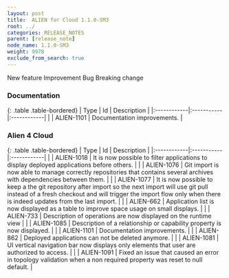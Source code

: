```yaml
---
layout: post
title:  ALIEN for Cloud 1.1.0-SM3
root: ../
categories: RELEASE_NOTES
parent: [release_note]
node_name: 1.1.0-SM3
weight: 9978
exclude_from_search: true
---
```





<i class="fa fa-plus text-success"></i> New feature <i class="fa fa-level-up text-primary"></i> Improvement  <i class="fa fa-bug text-danger"></i> Bug <i class="fa fa-exclamation-triangle text-warning"></i> Breaking change


### Documentation



  {: .table .table-bordered}
  | Type        | Id         | Description |
  |:------------|:-----------|:------------|
        |  <i class="fa fa-level-up text-primary"></i> | ALIEN-1101 | Documentation improvements.  |
    


### Alien 4 Cloud



  {: .table .table-bordered}
  | Type        | Id         | Description |
  |:------------|:-----------|:------------|
    |  <i class="fa fa-plus text-success"></i> | ALIEN-1018 | It is now possible to filter applications to display deployed applications before others.  |
    |  <i class="fa fa-plus text-success"></i> | ALIEN-1076 | Git import is now able to manage correctly repositories that contains several archives with dependencies between them.  |
    |  <i class="fa fa-plus text-success"></i> | ALIEN-1077 | It is now possible to keep a the git repository after import so the next import will use git pull instead of a fresh checkout and will trigger the import flow only when there is indeed updates from the last import.  |
        |  <i class="fa fa-level-up text-primary"></i> | ALIEN-662 | Application list is now displayed as a table to improve space usage on small displays.  |
    |  <i class="fa fa-level-up text-primary"></i> | ALIEN-733 | Description of operations are now displayed on the runtime view  |
    |  <i class="fa fa-level-up text-primary"></i> | ALIEN-1085 | Description of a relationship or capability property is now displayed.  |
    |  <i class="fa fa-level-up text-primary"></i> | ALIEN-1101 | Documentation improvements.  |
      |  <i class="fa fa-bug text-danger"></i> | ALIEN-862 | Deployed applications can not be deleted anymore.  |
    |  <i class="fa fa-bug text-danger"></i> | ALIEN-1081 | UI vertical navigation bar now displays only elements that user are authorized to access.  |
    |  <i class="fa fa-bug text-danger"></i> | ALIEN-1091 | Fixed an issue that caused an error in topology validation when a non required property was reset to null default.  |
  

